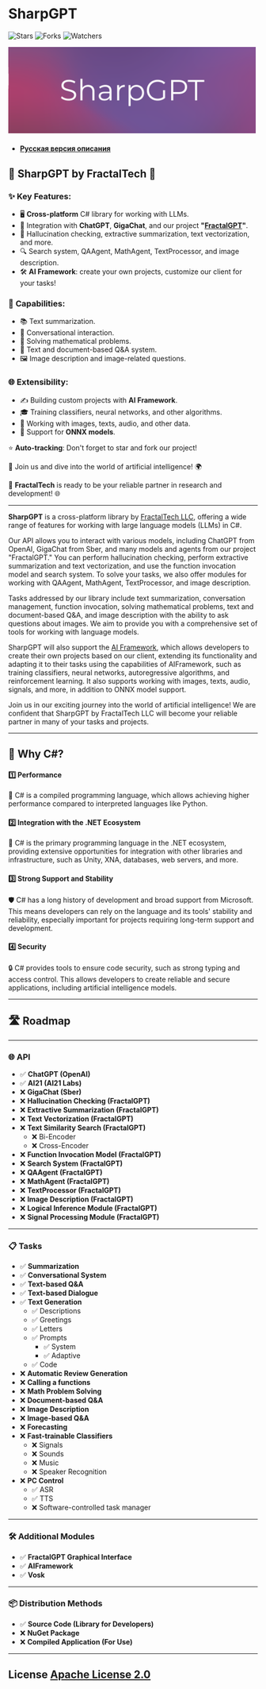# SharpGPT
![Stars](https://img.shields.io/github/stars/FractalGPT/SharpGPT?style=flat-square)
![Forks](https://img.shields.io/github/forks/FractalGPT/SharpGPT?style=flat-square)
![Watchers](https://img.shields.io/github/watchers/FractalGPT/SharpGPT?style=flat-square)


<img src="https://github.com/FractalGPT/SharpGPT/blob/main/IMG/logo.png?raw=true" width=500 />


- #### [Русская версия описания](https://github.com/FractalGPT/SharpGPT/blob/main/Docs/Files/Ru_README.md)


## 🚀 **SharpGPT by FractalTech** 🚀

### ✨ **Key Features**:
- 🖥️ **Cross-platform** C# library for working with LLMs.
- 🤖 Integration with **ChatGPT**, **GigaChat**, and our project **"[FractalGPT](https://fractalgpt.ru/)"**.
- 📝 Hallucination checking, extractive summarization, text vectorization, and more.
- 🔍 Search system, QAAgent, MathAgent, TextProcessor, and image description.
- 🛠️ **AI Framework**: create your own projects, customize our client for your tasks!

### 🔗 **Capabilities**:
- 📚 Text summarization.
- 💬 Conversational interaction.
- 🧮 Solving mathematical problems.
- 📄 Text and document-based Q&A system.
- 🖼️ Image description and image-related questions.

### 🌐 **Extensibility**:
- ✍️ Building custom projects with **AI Framework**.
- 🎓 Training classifiers, neural networks, and other algorithms.
- 🎨 Working with images, texts, audio, and other data.
- 🔄 Support for **ONNX models**.

⭐️ **Auto-tracking**: Don't forget to star and fork our project!

🔗 Join us and dive into the world of artificial intelligence! 🌍

🤝 **FractalTech** is ready to be your reliable partner in research and development! 🌐

----

**SharpGPT** is a cross-platform library by [FractalTech LLC](https://fractaltech.ru/), offering a wide range of features for working with large language models (LLMs) in C#.

Our API allows you to interact with various models, including ChatGPT from OpenAI, GigaChat from Sber, and many models and agents from our project "FractalGPT." You can perform hallucination checking, perform extractive summarization and text vectorization, and use the function invocation model and search system. To solve your tasks, we also offer modules for working with QAAgent, MathAgent, TextProcessor, and image description.

Tasks addressed by our library include text summarization, conversation management, function invocation, solving mathematical problems, text and document-based Q&A, and image description with the ability to ask questions about images. We aim to provide you with a comprehensive set of tools for working with language models.

SharpGPT will also support the [AI Framework](https://github.com/AIFramework/AIFrameworkOpen), which allows developers to create their own projects based on our client, extending its functionality and adapting it to their tasks using the capabilities of AIFramework, such as training classifiers, neural networks, autoregressive algorithms, and reinforcement learning. It also supports working with images, texts, audio, signals, and more, in addition to ONNX model support.

Join us in our exciting journey into the world of artificial intelligence! We are confident that SharpGPT by FractalTech LLC will become your reliable partner in many of your tasks and projects.

---


## 🌟 Why C#?

#### 1️⃣ **Performance**
🚀 C# is a compiled programming language, which allows achieving higher performance compared to interpreted languages like Python.

#### 2️⃣ **Integration with the .NET Ecosystem**
🔗 C# is the primary programming language in the .NET ecosystem, providing extensive opportunities for integration with other libraries and infrastructure, such as Unity, XNA, databases, web servers, and more.

#### 3️⃣ **Strong Support and Stability**
🛡️ C# has a long history of development and broad support from Microsoft. This means developers can rely on the language and its tools' stability and reliability, especially important for projects requiring long-term support and development.

#### 4️⃣ **Security**
🔒 C# provides tools to ensure code security, such as strong typing and access control. This allows developers to create reliable and secure applications, including artificial intelligence models.

---

## 🛣️ **Roadmap**

---

### 🌐 **API**

- ✅ **ChatGPT (OpenAI)**  
- ✅ **AI21 (AI21 Labs)**  
- ❌ **GigaChat (Sber)**  
- ❌ **Hallucination Checking (FractalGPT)**  
- ❌ **Extractive Summarization (FractalGPT)**  
- ❌ **Text Vectorization (FractalGPT)**  
- ❌ **Text Similarity Search (FractalGPT)**  
   - ❌ Bi-Encoder  
   - ❌ Cross-Encoder  
- ❌ **Function Invocation Model (FractalGPT)**  
- ❌ **Search System (FractalGPT)**  
- ❌ **QAAgent (FractalGPT)**  
- ❌ **MathAgent (FractalGPT)**  
- ❌ **TextProcessor (FractalGPT)**  
- ❌ **Image Description (FractalGPT)**  
- ❌ **Logical Inference Module (FractalGPT)**  
- ❌ **Signal Processing Module (FractalGPT)**  

---

### 📋 **Tasks**

- ✅ **Summarization**  
- ✅ **Conversational System**  
- ✅ **Text-based Q&A**  
- ✅ **Text-based Dialogue**  
- ✅ **Text Generation**  
    - ✅ Descriptions  
    - ✅ Greetings  
    - ✅ Letters  
    - ✅ Prompts  
      - ✅ System  
      - ✅ Adaptive  
    - ✅ Code  
- ❌ **Automatic Review Generation**  
- ❌ **Calling a functions**  
- ❌ **Math Problem Solving**  
- ❌ **Document-based Q&A**  
- ❌ **Image Description**  
- ❌ **Image-based Q&A**  
- ❌ **Forecasting**  
- ❌ **Fast-trainable Classifiers**
    - ❌ Signals  
    - ❌ Sounds  
    - ❌ Music  
    - ❌ Speaker Recognition  
- ❌ **PC Control**
   - ✅ ASR
   - ✅ TTS
   - ❌ Software-controlled task manager  

---

### 🛠️ **Additional Modules**

- ✅ **FractalGPT Graphical Interface**  
- ✅ **AIFramework**
- ✅ **Vosk**  

---

### 📦 **Distribution Methods**

- ✅ **Source Code (Library for Developers)**
- ❌ **NuGet Package**
- ❌ **Compiled Application (For Use)** 

----

## License [Apache License 2.0](https://github.com/FractalGPT/SharpGPT/blob/main/LICENSE)
